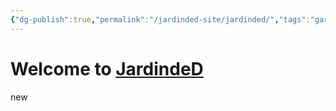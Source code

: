 ```yaml
---
{"dg-publish":true,"permalink":"/jardinded-site/jardinded/","tags":"gardenEntry","dgHomeLink":true,"dgPassFrontmatter":false}
---
```



# Welcome to <u>JardindeD</u>

new




